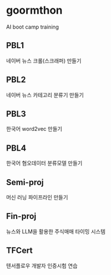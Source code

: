 # goormthon
AI boot camp training
## PBL1
네이버 뉴스 크롤(스크래퍼) 만들기

## PBL2
네이버 뉴스 카테고리 분류기 만들기
## PBL3
한국어 word2vec 만들기

## PBL4
한국어 혐오데이터 분류모델 만들기

## Semi-proj
머신 러닝 파이프라인 만들기

## Fin-proj
뉴스와 LLM을 활용한 주식매매 타이밍 시스템

## TFCert
텐서플로우 개발자 인증시험 연습